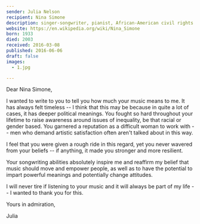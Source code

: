 ```yaml
---
sender: Julia Nelson
recipient: Nina Simone
description: singer-songwriter, pianist, African-American civil rights activist
website: https://en.wikipedia.org/wiki/Nina_Simone
born: 1933
died: 2003
received: 2016-03-08
published: 2016-06-06
draft: false
images:
  - 1.jpg

---
```


Dear Nina Simone,

I wanted to write to you to tell you how much your music means to me. It has always felt timeless -- I think that this may be because in quite a lot of cases, it has deeper political meanings. You fought so hard throughout your lifetime to raise awareness around issues of inequality, be that racial or gender based. You garnered a reputation as a difficult woman to work with -- men who demand artistic satisfaction often aren't talked about in this way.

I feel that you were given a rough ride in this regard, yet you never wavered from your beliefs -- if anything, it made you stronger and more resilient.

Your songwriting abilities absolutely inspire me and reaffirm my belief that music should move and empower people, as well as to have the potential to impart powerful meanings and potentially change attitudes.

I will never tire if listening to your music and it will always be part of my life -- I wanted to thank you for this.

Yours in admiration,

Julia

